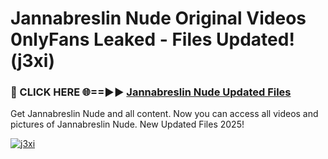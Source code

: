 # Jannabreslin Nude Original Videos 0nlyFans Leaked - Files Updated! (j3xi)

<h3>🔴 CLICK HERE 🌐==►► <a href="https://tinyurl.com/5h6xmrr3" rel="nofollow">Jannabreslin Nude Updated Files</a></h3>

Get Jannabreslin Nude and all content. Now you can access all videos and pictures of Jannabreslin Nude. New Updated Files 2025!

[![j3xi](https://i.imgur.com/KVD873Z.gif)](https://tinyurl.com/5h6xmrr3)
